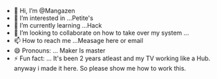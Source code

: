 - 👋 Hi, I’m @Mangazen
- 👀 I’m interested in ...Petite's
- 🌱 I’m currently learning ...Hack
- 💞️ I’m looking to collaborate on how to take over my system ...
- 📫 How to reach me ...Measage here or email
- 😄 Pronouns: ... Maker Is master
- ⚡ Fun fact: ... It's been 2 years atleast and my TV working like a Hub. anyway i made it here. So please show me how to work this. 

<!---
Mangazen/Mangazen is a ✨ special ✨ repository because its `README.md` (this file) appears on your GitHub profile.
You can click the Preview link to take a look at your changes.
--->
